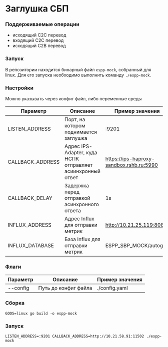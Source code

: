 # Заглушка СБП

### Поддерживаемые операции

- исходящий С2С перевод
- входящий С2С перевод
- исходящий C2B перевод

### Запуск

В репозитории находится бинарный файл `espp-mock`, собранный для linux. Для его запуска необходимо выполнить команду `./espp-mock`.

### Настройки

Можно указывать через конфиг файл, либо переменные среды

| Параметр | Описание |Пример значения |
|----------|----------|----------|
| LISTEN_ADDRESS    | Порт, на котором поднимается заглушка   | :9201   |
| CALLBACK_ADDRESS    | Адрес IPS-Adapter, куда НСПК отправляет асиинхронный ответ   | https://ips-haproxy-sandbox.rshb.ru:5990   |
| CALLBACK_DELAY    | Задержка перед отправкой асинхронного ответа   | 1s   |
| INFLUX_ADDRESS    | Адрес Influx для отправки метрик   | http://10.21.25.119:8086   |
| INFLUX_DATABASE    | База Influx для отправки метрик   | ESPP_SBP_MOCK/autogen   |

### Флаги

| Параметр | Описание |Пример значения |
|----------|----------|----------|
| --config    | Путь до конфиг файла   | ./config.yaml   |

### Сборка

`GOOS=linux go build -o espp-mock`

### Запуск

`LISTEN_ADDRESS=:9201 CALLBACK_ADDRESS=http://10.21.58.91:11502 ./espp-mock`